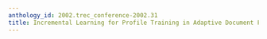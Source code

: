 ```yaml
---
anthology_id: 2002.trec_conference-2002.31
title: Incremental Learning for Profile Training in Adaptive Document Filtering
---
```


